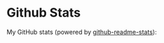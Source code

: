 # Github Stats

My GitHub stats (powered by [github-readme-stats](https://github.com/anuraghazra/github-readme-stats)):
